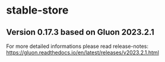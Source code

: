 # stable-store

## Version 0.17.3 based on Gluon 2023.2.1


For more detailed informations please read release-notes: https://gluon.readthedocs.io/en/latest/releases/v2023.2.1.html


